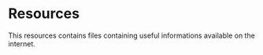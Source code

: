 # Resources
This resources contains files containing useful informations available on the internet.
